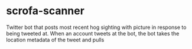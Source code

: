 # scrofa-scanner
Twitter bot that posts most recent hog sighting with picture in response to being tweeted at. When an account tweets at the bot, the bot takes the location metadata of the tweet and pulls 
